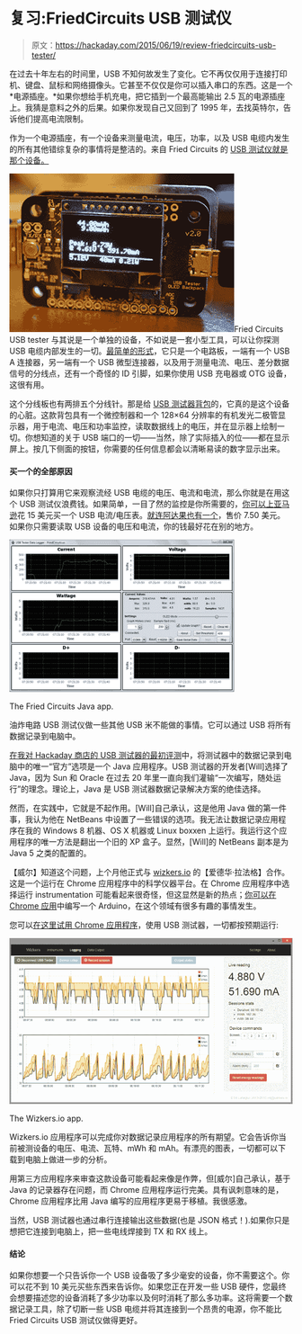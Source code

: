 # 复习:FriedCircuits USB 测试仪

> 原文：<https://hackaday.com/2015/06/19/review-friedcircuits-usb-tester/>

在过去十年左右的时间里，USB 不知何故发生了变化。它不再仅仅用于连接打印机、键盘、鼠标和网络摄像头。它甚至不仅仅是你可以插入串口的东西。这是一个*电源插座。*如果你想给手机充电，把它插到一个最高能输出 2.5 瓦的电源插座上。我猜是意料之外的后果。如果你发现自己又回到了 1995 年，去找英特尔，告诉他们提高电流限制。

作为一个电源插座，有一个设备来测量电流，电压，功率，以及 USB 电缆内发生的所有其他错综复杂的事情将是整洁的。来自 Fried Circuits 的 [USB 测试仪就是那个设备。](http://store.hackaday.com/products/usb-tester-2-0)

[![DSC_0009](img/407432f0ea132f8f4b13af4235ba1969.png)](https://hackaday.com/wp-content/uploads/2015/06/dsc_0009.jpg)Fried Circuits USB tester 与其说是一个单独的设备，不如说是一套小型工具，可以让你探测 USB 电缆内部发生的一切。[最简单的形式](http://friedcircuits.us/tools/50)，它只是一个电路板，一端有一个 USB A 连接器，另一端有一个 USB 微型连接器，以及用于测量电流、电压、差分数据信号的分线点，还有一个奇怪的 ID 引脚，如果你使用 USB 充电器或 OTG 设备，这很有用。

这个分线板也有两排五个分线针。那是给 [USB 测试器背包](http://friedcircuits.us/47?search=USB)的，它真的是这个设备的心脏。这款背包具有一个微控制器和一个 128×64 分辨率的有机发光二极管显示器，用于电流、电压和功率监控，读取数据线上的电压，并在显示器上绘制一切。你想知道的关于 USB 端口的一切——当然，除了实际插入的位——都在显示屏上。按几下侧面的按钮，你需要的任何信息都会以清晰易读的数字显示出来。

#### 买一个的全部原因

如果你只打算用它来观察流经 USB 电缆的电压、电流和电流，那么你就是在用这个 USB 测试仪浪费钱。如果简单，一目了然的监控是你所需要的，[你可以上亚马逊](http://www.amazon.com/gp/product/B00JIFMXSK)花 15 美元买一个 USB 电流/电压表。[就连阿达果也有一个](http://www.adafruit.com/products/1852)，售价 7.50 美元。如果你只需要读取 USB 设备的电压和电流，你的钱最好花在别的地方。

![USBData](img/a444e120f3564b240705868024c16461.png)

The Fried Circuits Java app.

油炸电路 USB 测试仪做一些其他 USB 米不能做的事情。它可以通过 USB 将所有数据记录到电脑中。

[在我对 Hackaday 商店的 USB 测试器的最初评测](http://store.hackaday.com/products/usb-tester-2-0)中，将测试器中的数据记录到电脑中的唯一“官方”选项是一个 Java 应用程序。USB 测试器的开发者[Will]选择了 Java，因为 Sun 和 Oracle 在过去 20 年里一直向我们灌输“一次编写，随处运行”的理念。理论上，Java 是 USB 测试器数据记录解决方案的绝佳选择。

然而，在实践中，它就是不起作用。[Will]自己承认，这是他用 Java 做的第一件事，我认为他在 NetBeans 中设置了一些错误的选项。我无法让数据记录应用程序在我的 Windows 8 机器、OS X 机器或 Linux boxxen 上运行。我运行这个应用程序的唯一方法是翻出一个旧的 XP 盒子。显然，[Will]的 NetBeans 副本是为 Java 5 之类的配置的。

【威尔】知道这个问题，上个月他正式与 [wizkers.io](http://www.wizkers.io/) 的【爱德华·拉法格】合作。这是一个运行在 Chrome 应用程序中的科学仪器平台。在 Chrome 应用程序中选择运行 instrumentation 可能看起来很奇怪，但这显然是新的热点；[你可以在 Chrome 应用](https://codebender.cc/)中编写一个 Arduino，在这个领域有很多有趣的事情发生。

您可以[在这里试用 Chrome 应用程序](https://chrome.google.com/webstore/detail/wizkers/lmagnikfjbomgbfddfmldacfafnglbej)，使用 USB 测试器，一切都按预期运行:

[![Wizkers](img/d10d3db80af806cf8b1a7a0883d36b0a.png)](https://hackaday.com/wp-content/uploads/2015/06/wizkers.png)

The Wizkers.io app.

Wizkers.io 应用程序可以完成你对数据记录应用程序的所有期望。它会告诉你当前被测设备的电压、电流、瓦特、mWh 和 mAh。有漂亮的图表，一切都可以下载到电脑上做进一步的分析。

用第三方应用程序来审查这款设备可能看起来像是作弊，但[威尔]自己承认，基于 Java 的记录器存在问题，而 Chrome 应用程序运行完美。具有讽刺意味的是，Chrome 应用程序比用 Java 编写的应用程序更易于移植。我很感激。

当然，USB 测试器也通过串行连接输出这些数据(也是 JSON 格式！).如果你只是想把它连接到电脑上，把一些电线焊接到 TX 和 RX 线上。

#### 结论

如果你想要一个只告诉你一个 USB 设备吸了多少毫安的设备，你不需要这个。你可以花不到 10 美元买些东西来告诉你。如果您正在开发一些 USB 硬件，您最终会想要描述您的设备消耗了多少功率以及何时消耗了那么多功率。这将需要一个数据记录工具，除了切断一些 USB 电缆并将其连接到一个昂贵的电源，你不能比 Fried Circuits USB 测试仪做得更好。